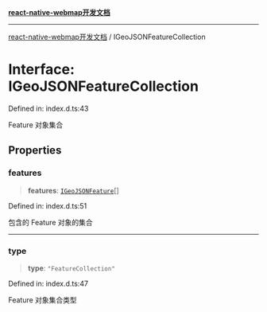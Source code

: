 [**react-native-webmap开发文档**](../README.md)

***

[react-native-webmap开发文档](../globals.md) / IGeoJSONFeatureCollection

# Interface: IGeoJSONFeatureCollection

Defined in: index.d.ts:43

Feature 对象集合

## Properties

### features

> **features**: [`IGeoJSONFeature`](IGeoJSONFeature.md)[]

Defined in: index.d.ts:51

包含的 Feature 对象的集合

***

### type

> **type**: `"FeatureCollection"`

Defined in: index.d.ts:47

Feature 对象集合类型
